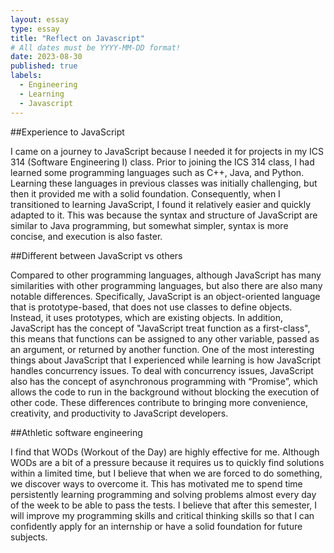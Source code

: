```yaml
---
layout: essay
type: essay
title: "Reflect on Javascript"
# All dates must be YYYY-MM-DD format!
date: 2023-08-30
published: true
labels:
  - Engineering
  - Learning
  - Javascript
---
```

##Experience to JavaScript

I came on a journey to JavaScript because I needed it for projects in my ICS 314 (Software Engineering I) class. Prior to joining the ICS 314 class, I had learned some programming languages such as C++, Java, and Python. Learning these languages in previous classes was initially challenging, but then it provided me with a solid foundation. Consequently, when I transitioned to learning JavaScript, I found it relatively easier and quickly adapted to it. This was because the syntax and structure of JavaScript are similar to Java programming, but somewhat simpler, syntax is more concise, and execution is also faster.

##Different between JavaScript vs others 

Compared to other programming languages, although JavaScript has many similarities with other programming languages, but also there are also many notable differences. Specifically, JavaScript is an object-oriented language that is prototype-based, that does not use classes to define objects. Instead, it uses prototypes, which are existing objects. In addition, JavaScript has the concept of "JavaScript treat function as a first-class", this means that functions can be assigned to any other variable, passed as an argument, or returned by another function. One of the most interesting things about JavaScript that I experienced while learning is how JavaScript handles concurrency issues. To deal with concurrency issues, JavaScript also has the concept of asynchronous programming with “Promise”, which allows the code to run in the background without blocking the execution of other code. These differences contribute to bringing more convenience, creativity, and productivity to JavaScript developers.

##Athletic software engineering

I find that WODs (Workout of the Day) are highly effective for me. Although WODs are a bit of a pressure because it requires us to quickly find solutions within a limited time, but I believe that when we are forced to do something, we discover ways to overcome it. This has motivated me to spend time persistently learning programming and solving problems almost every day of the week to be able to pass the tests. I believe that after this semester, I will improve my programming skills and critical thinking skills so that I can confidently apply for an internship or have a solid foundation for future subjects.

